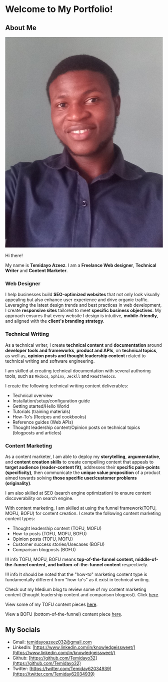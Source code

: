 # Welcome to My Portfolio!

## About Me

![about me](opinion_posts/img/IMG_20210721_102833_194%20(2).jpg)

Hi there!

My name is **Temidayo Azeez**. I am a **Freelance Web designer**, **Technical Writer** and **Content Marketer**. 

### Web Designer

I help businesses build **SEO-optimized websites** that not only look visually appealing but also enhance user experience and drive organic traffic. Leveraging the latest design trends and best practices in web development, I create **responsive sites** tailored to meet **specific business objectives**. My approach ensures that every website I design is intuitive, **mobile-friendly**, and aligned with the **client's branding strategy**. 

### Technical Writing

As a technical writer, I create **technical content** and **documentation** around **developer tools and frameworks**, **product and APIs**, on **technical topics**, as well as, **opinion posts and thought leadership content** related to technical writing and software engineering. 

I am skilled at creating technical documentation with several authoring tools, such as `Mkdocs`, `Sphinx`, `Jeckll` and `Readthedocs`. 

I create the following technical writing content deliverables:

- Technical overview
- Installation/setup/configuration guide
- Getting started/Hello World
- Tutorials (training materials)
- How-To's (Recipes and cookbooks)
- Reference guides (Web APIs)
- Thought leadership content/Opinion posts on technical topics (blogposts and articles)

### Content Marketing

As a content marketer, I am able to deploy my **storytelling**, **argumentative**, and **content creation skills** to create compelling content that appeals to **target audience (reader-content fit)**, addresses their **specific pain-points (specificity)**, then communicate the **unique value proposition** of a product aimed towards solving **those specific user/customer problems (originality)**.

I am also skilled at  SEO (search engine optimization) to ensure content discoverability on search engine.

With content marketing, I am skilled at using the funnel framework(TOFU, MOFU, BOFU) for content creation. I create the following content marketing content types:

- Thought leadership content (TOFU, MOFU)
- How-to posts (TOFU, MOFU, BOFU)
- Opinion posts (TOFU, MOFU)
- Customer success stories/Usecases (BOFU)
- Comparison blogposts (BOFU)

!!! info
    TOFU, MOFU, BOFU means **top-of-the-funnel content, middle-of-the-funnel content, and bottom-of-the-funnel content** respectively.
  
!!! info
    It should be noted that the "how-to" marketing content type is fundamentally different from "how-to's" as it exist in technical writing.

Check out my Medium blog to review some of my content marketing content (thought leadership content and comparison blogpost). Click [here](https://medium.com/@brainiedude).

View some of my TOFU content pieces [here](https://blog.profaily.com/marketing/).

View a BOFU (bottom-of-the-funnel) content piece [here](https://docs.google.com/document/d/1jPH1GzrbKBJOeGSJovARKVuYg8AcY-ZvbhOcbweGD4s/edit?usp=sharing).

## My Socials 

- Gmail: temidayoazeez032@gmail.com
- LinkedIn: [https://www.linkedin.com/in/knowledgeissweet/](https://www.linkedin.com/in/knowledgeissweet/)
- Github: [https://github.com/Temidayo32](https://github.com/Temidayo32)
- Twitter: [https://twitter.com/Temiday62034939](https://twitter.com/Temiday62034939)
  